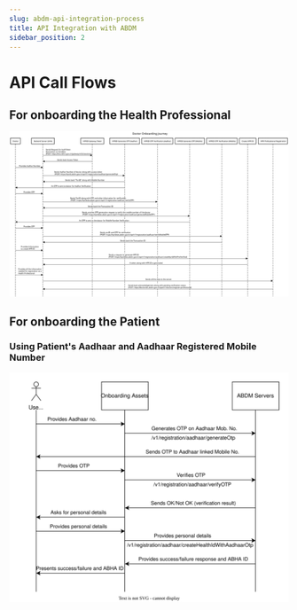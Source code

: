 ```yaml
---
slug: abdm-api-integration-process
title: API Integration with ABDM
sidebar_position: 2
---
```


# API Call Flows

## For onboarding the Health Professional

![Onboarding the ABDM](/img/hpr_api_flow.svg)

## For onboarding the Patient

### Using Patient's Aadhaar and Aadhaar Registered Mobile Number

![Using Aadhaar Registered Mobile Number](/img/abdm_onboarding_patient_aadhaar.svg)
